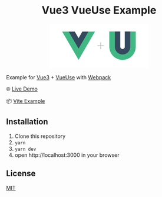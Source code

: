 <h1 align='center'>Vue3 VueUse Example</h1>

<p align='center'>
<img src='./src/logo.svg' height='120'/>
</p>


Example for [Vue3](https://github.com/vuejs/vue-next) + [VueUse](https://github.com/antfu/vueuse) with [Webpack](https://webpack.js.org/)

🌐 [Live Demo](https://vueuse-next-example.netlify.app/)

📦 [Vite Example](https://github.com/antfu/vite-vueuse-starter)

## Installation

1. Clone this repository
2. `yarn`
3. `yarn dev`
4.  open http://localhost:3000 in your browser

## License

[MIT](http://opensource.org/licenses/MIT)
